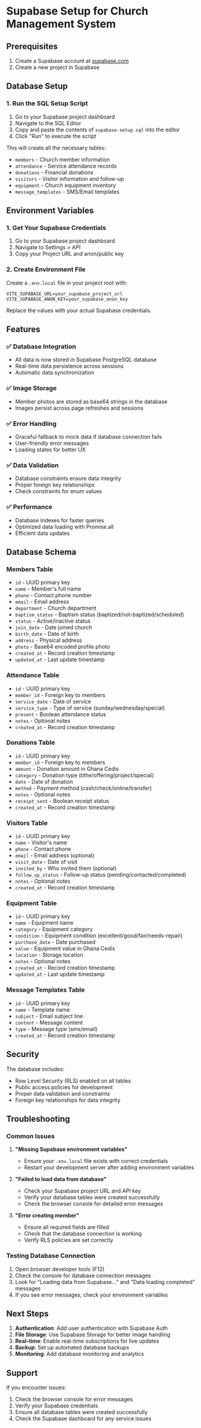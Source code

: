 # Supabase Setup for Church Management System

## Prerequisites

1. Create a Supabase account at [supabase.com](https://supabase.com)
2. Create a new project in Supabase

## Database Setup

### 1. Run the SQL Setup Script

1. Go to your Supabase project dashboard
2. Navigate to the SQL Editor
3. Copy and paste the contents of `supabase-setup.sql` into the editor
4. Click "Run" to execute the script

This will create all the necessary tables:
- `members` - Church member information
- `attendance` - Service attendance records
- `donations` - Financial donations
- `visitors` - Visitor information and follow-up
- `equipment` - Church equipment inventory
- `message_templates` - SMS/Email templates

## Environment Variables

### 1. Get Your Supabase Credentials

1. Go to your Supabase project dashboard
2. Navigate to Settings > API
3. Copy your Project URL and anon/public key

### 2. Create Environment File

Create a `.env.local` file in your project root with:

```env
VITE_SUPABASE_URL=your_supabase_project_url
VITE_SUPABASE_ANON_KEY=your_supabase_anon_key
```

Replace the values with your actual Supabase credentials.

## Features

### ✅ **Database Integration**
- All data is now stored in Supabase PostgreSQL database
- Real-time data persistence across sessions
- Automatic data synchronization

### ✅ **Image Storage**
- Member photos are stored as base64 strings in the database
- Images persist across page refreshes and sessions

### ✅ **Error Handling**
- Graceful fallback to mock data if database connection fails
- User-friendly error messages
- Loading states for better UX

### ✅ **Data Validation**
- Database constraints ensure data integrity
- Proper foreign key relationships
- Check constraints for enum values

### ✅ **Performance**
- Database indexes for faster queries
- Optimized data loading with Promise.all
- Efficient data updates

## Database Schema

### Members Table
- `id` - UUID primary key
- `name` - Member's full name
- `phone` - Contact phone number
- `email` - Email address
- `department` - Church department
- `baptism_status` - Baptism status (baptized/not-baptized/scheduled)
- `status` - Active/inactive status
- `join_date` - Date joined church
- `birth_date` - Date of birth
- `address` - Physical address
- `photo` - Base64 encoded profile photo
- `created_at` - Record creation timestamp
- `updated_at` - Last update timestamp

### Attendance Table
- `id` - UUID primary key
- `member_id` - Foreign key to members
- `service_date` - Date of service
- `service_type` - Type of service (sunday/wednesday/special)
- `present` - Boolean attendance status
- `notes` - Optional notes
- `created_at` - Record creation timestamp

### Donations Table
- `id` - UUID primary key
- `member_id` - Foreign key to members
- `amount` - Donation amount in Ghana Cedis
- `category` - Donation type (tithe/offering/project/special)
- `date` - Date of donation
- `method` - Payment method (cash/check/online/transfer)
- `notes` - Optional notes
- `receipt_sent` - Boolean receipt status
- `created_at` - Record creation timestamp

### Visitors Table
- `id` - UUID primary key
- `name` - Visitor's name
- `phone` - Contact phone
- `email` - Email address (optional)
- `visit_date` - Date of visit
- `invited_by` - Who invited them (optional)
- `follow_up_status` - Follow-up status (pending/contacted/completed)
- `notes` - Optional notes
- `created_at` - Record creation timestamp

### Equipment Table
- `id` - UUID primary key
- `name` - Equipment name
- `category` - Equipment category
- `condition` - Equipment condition (excellent/good/fair/needs-repair)
- `purchase_date` - Date purchased
- `value` - Equipment value in Ghana Cedis
- `location` - Storage location
- `notes` - Optional notes
- `created_at` - Record creation timestamp
- `updated_at` - Last update timestamp

### Message Templates Table
- `id` - UUID primary key
- `name` - Template name
- `subject` - Email subject line
- `content` - Message content
- `type` - Message type (sms/email)
- `created_at` - Record creation timestamp

## Security

The database includes:
- Row Level Security (RLS) enabled on all tables
- Public access policies for development
- Proper data validation and constraints
- Foreign key relationships for data integrity

## Troubleshooting

### Common Issues

1. **"Missing Supabase environment variables"**
   - Ensure your `.env.local` file exists with correct credentials
   - Restart your development server after adding environment variables

2. **"Failed to load data from database"**
   - Check your Supabase project URL and API key
   - Verify your database tables were created successfully
   - Check the browser console for detailed error messages

3. **"Error creating member"**
   - Ensure all required fields are filled
   - Check that the database connection is working
   - Verify RLS policies are set correctly

### Testing Database Connection

1. Open browser developer tools (F12)
2. Check the console for database connection messages
3. Look for "Loading data from Supabase..." and "Data loading completed" messages
4. If you see error messages, check your environment variables

## Next Steps

1. **Authentication**: Add user authentication with Supabase Auth
2. **File Storage**: Use Supabase Storage for better image handling
3. **Real-time**: Enable real-time subscriptions for live updates
4. **Backup**: Set up automated database backups
5. **Monitoring**: Add database monitoring and analytics

## Support

If you encounter issues:
1. Check the browser console for error messages
2. Verify your Supabase credentials
3. Ensure all database tables were created successfully
4. Check the Supabase dashboard for any service issues 